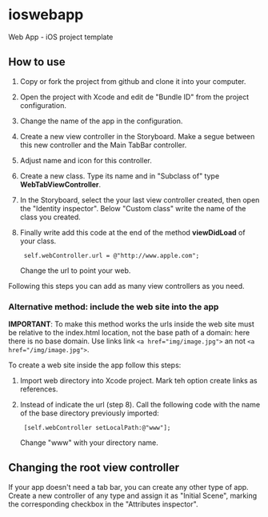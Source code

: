 ioswebapp
=========

Web App - iOS project template


## How to use

1. Copy or fork the project from github and clone it into your computer.
2. Open the project with Xcode and edit de "Bundle ID" from the project configuration. 
3. Change the name of the app in the configuration.
4. Create a new view controller in the Storyboard. Make a segue between this new controller and the Main TabBar controller.
5. Adjust name and icon for this controller.
6. Create a new class. Type its name and in "Subclass of" type **WebTabViewController**.
7. In the Storyboard, select the your last view controller created, then open the "Identity inspector". Below "Custom class" write the name of the class you created.
8. Finally write add this code at the end of the method **viewDidLoad** of your class.

		self.webController.url = @"http://www.apple.com"; 
		
	Change the url to point your web.
	
Following this steps you can add as many view controllers as you need.

### Alternative method: include the web site into the app

**IMPORTANT**: To make this method works the urls inside the web site must be relative to the index.html location, not the base path of a domain: here there is no base domain. Use links link ```<a href="img/image.jpg">``` an not ```<a href="/img/image.jpg">```.

To create a web site inside the app follow this steps:

1. Import web directory into Xcode project. Mark teh option create links as references.
2. Instead of indicate the url (step 8). Call the following code with the name of the base directory previously imported:      

        [self.webController setLocalPath:@"www"];
    Change "www" with your directory name.

## Changing the root view controller

If your app doesn't need a tab bar, you can create any other type of app. Create a new controller of any type and assign it as "Initial Scene", marking the corresponding checkbox in the "Attributes inspector".